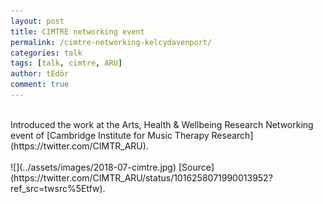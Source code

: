 ```yaml
---
layout: post
title: CIMTRE networking event
permalink: /cimtre-networking-kelcydavenport/
categories: talk
tags: [talk, cimtre, ARU]
author: tEdör
comment: true
---
```

<br>
 Introduced the work at the Arts, Health & Wellbeing Research Networking event of [Cambridge Institute for Music Therapy Research](https://twitter.com/CIMTR_ARU).
<br>
<br>
![](../assets/images/2018-07-cimtre.jpg)
[Source](https://twitter.com/CIMTR_ARU/status/1016258071990013952?ref_src=twsrc%5Etfw).<br>
<br>
